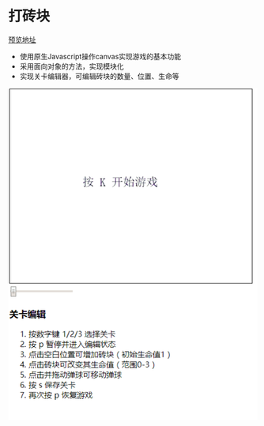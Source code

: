 # 打砖块

[预览地址](https://jiangzj1008.github.io/BreakTheBricks/index.html)
- 使用原生Javascript操作canvas实现游戏的基本功能
- 采用面向对象的方法，实现模块化
- 实现关卡编辑器，可编辑砖块的数量、位置、生命等

![png](BreakTheBricks.gif)
